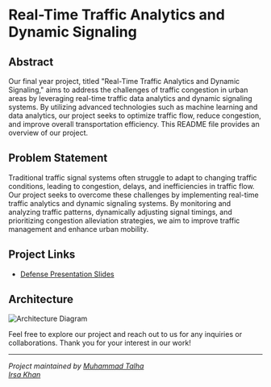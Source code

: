 # Real-Time Traffic Analytics and Dynamic Signaling

## Abstract
Our final year project, titled "Real-Time Traffic Analytics and Dynamic Signaling," aims to address the challenges of traffic congestion in urban areas by leveraging real-time traffic data analytics and dynamic signaling systems. By utilizing advanced technologies such as machine learning and data analytics, our project seeks to optimize traffic flow, reduce congestion, and improve overall transportation efficiency. This README file provides an overview of our project.

## Problem Statement
Traditional traffic signal systems often struggle to adapt to changing traffic conditions, leading to congestion, delays, and inefficiencies in traffic flow. Our project seeks to overcome these challenges by implementing real-time traffic analytics and dynamic signaling systems. By monitoring and analyzing traffic patterns, dynamically adjusting signal timings, and prioritizing congestion alleviation strategies, we aim to improve traffic management and enhance urban mobility.

## Project Links  
- [Defense Presentation Slides](https://github.com/itsMuhammadtalha/Real-Time-Traffic-Analytics-and-Congestion-Control/blob/master/fyp1-presentation-1-final.pptx)

## Architecture
![Architecture Diagram](https://github.com/itsMuhammadtalha/Real-Time-Traffic-Analytics-and-Congestion-Control/assets/80144916/0a9afd36-d734-4ad7-992e-73e6e0766381)


Feel free to explore our project and reach out to us for any inquiries or collaborations. Thank you for your interest in our work!

---
*Project maintained by [Muhammad Talha](https://github.com/itsMuhammadtalha)* <br>
                      *[Irsa Khan](https://github.com/IrsaKhan)*
                      
